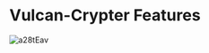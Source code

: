 # Vulcan-Crypter Features

![a28tEav](https://cdn.discordapp.com/attachments/903302879740317746/913416154243014666/67y.jpg)
